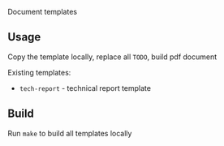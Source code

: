 Document templates

## Usage

Copy the template locally, replace all `TODO`, build pdf document

Existing templates:
 - `tech-report` - technical report template

## Build

Run `make` to build all templates locally
